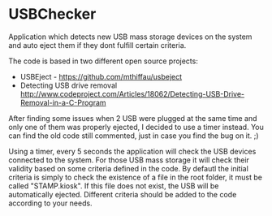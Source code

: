# USBChecker
Application which detects new USB mass storage devices on the system and auto eject them if they dont fulfill certain criteria.

The code is based in two different open source projects:
- USBEject  - https://github.com/mthiffau/usbeject
- Detecting USB drive removal http://www.codeproject.com/Articles/18062/Detecting-USB-Drive-Removal-in-a-C-Program

After finding some issues when 2 USB were plugged at the same time and only one of them was properly ejected, I decided to use a timer instead. You can find the old code still commented, just in case you find the bug on it. ;)

Using a timer, every 5 seconds the application will check the USB devices connected to the system. For those USB mass storage it will check their validity based on some criteria defined in the code. By defautl the initial criteria is simply to check the existence of a file in the root folder, it must be called "STAMP.kiosk". If this file does not exist, the USB will be automatically ejected.
Different criteria should be added to the code according to your needs.
